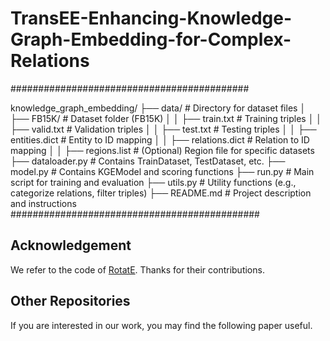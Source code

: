 # TransEE-Enhancing-Knowledge-Graph-Embedding-for-Complex-Relations






###########################################

knowledge_graph_embedding/
├── data/                  # Directory for dataset files
│   ├── FB15K/             # Dataset folder (FB15K)
│   │   ├── train.txt      # Training triples
│   │   ├── valid.txt      # Validation triples
│   │   ├── test.txt       # Testing triples
│   │   ├── entities.dict  # Entity to ID mapping
│   │   ├── relations.dict # Relation to ID mapping
│   │   ├── regions.list   # (Optional) Region file for specific datasets
├── dataloader.py          # Contains TrainDataset, TestDataset, etc.
├── model.py               # Contains KGEModel and scoring functions
├── run.py                 # Main script for training and evaluation
├── utils.py               # Utility functions (e.g., categorize relations, filter triples)
├── README.md              # Project description and instructions
#############################################




























## Acknowledgement
We refer to the code of [RotatE](https://github.com/DeepGraphLearning/KnowledgeGraphEmbedding). Thanks for their contributions.

## Other Repositories
If you are interested in our work, you may find the following paper useful.

